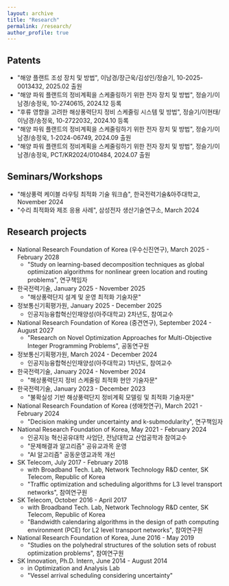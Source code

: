 ```yaml
---
layout: archive
title: "Research"
permalink: /research/
author_profile: true
---
```


## **Patents**
- "해양 플랜트 조성 장치 및 방법", 이남경/장근욱/김성인/정슬기, 10-2025-0013432, 2025.02 출원
- "해양 파워 플랜트의 정비계획을 스케줄링하기 위한 전자 장치 및 방법", 정슬기/이남경/송정욱, 10-2740615, 2024.12 등록
- "후류 영향을 고려한 해상풍력단지 정비 스케줄링 시스템 및 방법", 정슬기/이현태/이남경/송정욱, 10-2722032, 2024.10 등록
- "해양 파워 플랜트의 정비계획을 스케줄링하기 위한 전자 장치 및 방법", 정슬기/이남경/송정욱, 1-2024-06749, 2024.09 출원
- "해양 파워 플랜트의 정비계획을 스케줄링하기 위한 전자 장치 및 방법", 정슬기/이남경/송정욱, PCT/KR2024/010484, 2024.07 출원


## **Seminars/Workshops**
- "해상풍력 케이블 라우팅 최적화 기술 워크숍", 한국전력기술&아주대학교, November 2024
- "수리 최적화와 제조 응용 사례", 삼성전자 생산기술연구소, March 2024

## **Research projects**
- National Research Foundation of Korea (우수신진연구), March 2025 - February 2028
  - "Study on learning-based decomposition techniques as global optimization algorithms for nonlinear green location and routing problems", 연구책임자
- 한국전력기술, January 2025 - November 2025
  - "해상풍력단지 설계 및 운영 최적화 기술자문"
- 정보통신기획평가원, January 2025 - December 2025
  - 인공지능융합혁신인재양성(아주대학교) 2차년도, 참여교수
- National Research Foundation of Korea (중견연구), September 2024 - August 2027
  -  "Research on Novel Optimization Approaches for Multi-Objective Integer Programming Problems", 공동연구원
- 정보통신기획평가원, March 2024 - December 2024
  - 인공지능융합혁신인재양성(아주대학교) 1차년도, 참여교수
- 한국전력기술, January 2024 - November 2024
  - "해상풍력단지 정비 스케줄링 최적화 현안 기술자문"  
- 한국전력기술, January 2023 - December 2023
  - "불확실성 기반 해상풍력단지 정비계획 모델링 및 최적화 기술자문"
- National Research Foundation of Korea (생애첫연구), March 2021 - February 2024
  - "Decision making under uncertainty and k-submodularity", 연구책임자
- National Research Foundation of Korea, May 2021 - February 2024
  - 인공지능 혁신공유대학 사업단, 전남대학교 산업공학과 참여교수
  - "문제해결과 알고리즘" 공유교과목 운영
  - "AI 알고리즘" 공동운영교과목 개선
- SK Telecom, July 2017 - February 2018
  - with Broadband Tech. Lab, Network Technology R&D center, SK Telecom, Republic of Korea
  - "Traffic optimization and scheduling algorithms for L3 level transport networks", 참여연구원
- SK Telecom, October 2016 - April 2017
  - with Broadband Tech. Lab, Network Technology R&D center, SK Telecom, Republic of Korea
  - "Bandwidth calendaring algorithms in the design of path computing environment (PCE) for L2 level transport networks", 참여연구원
- National Research Foundation of Korea, June 2016 - May 2019
  - "Studies on the polyhedral structures of the solution sets of robust optimization problems", 참여연구원
- SK Innovation, Ph.D. Intern, June 2014 - August 2014
  - in Optimization and Analysis Lab
  - "Vessel arrival scheduling considering uncertainty"

